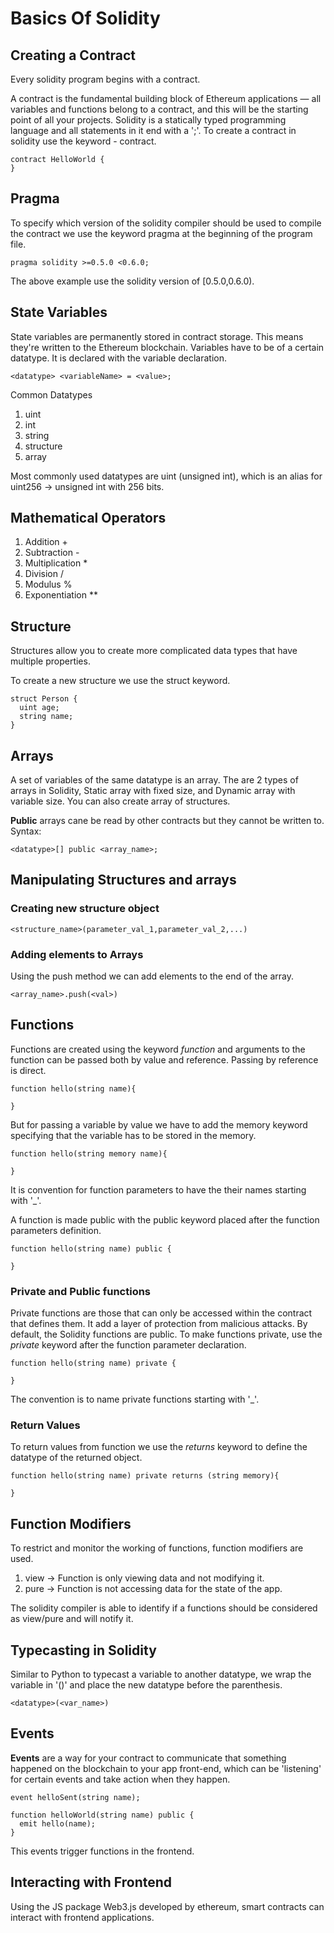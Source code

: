 # Basics Of Solidity

## Creating a Contract

Every solidity program begins with a contract.


A contract is the fundamental building block of Ethereum applications — all variables and functions belong to a contract, and this will be the starting point of all your projects. Solidity is a statically typed programming language and all statements in it end with a ';'. To create a contract in solidity use the keyword - contract.

```
contract HelloWorld {
}
```

## Pragma
To specify which version of the solidity compiler should be used to compile the contract we use the keyword pragma at the beginning of the program file.

```
pragma solidity >=0.5.0 <0.6.0;
```
The above example use the solidity version of [0.5.0,0.6.0).

## State Variables

State variables are permanently stored in contract storage. This means they're written to the Ethereum blockchain. Variables have to be of a certain datatype. It is declared with the variable declaration.

```
<datatype> <variableName> = <value>;
```

Common Datatypes
1. uint
2. int 
3. string
4. structure
5. array


Most commonly used datatypes are uint (unsigned int), which is an alias for uint256 -> unsigned int with 256 bits.


## Mathematical Operators

1. Addition +
2. Subtraction -
3. Multiplication *
4. Division /
5. Modulus %
6. Exponentiation **


## Structure

Structures allow you to create more complicated data types that have multiple properties.

To create a new structure we use the struct keyword. 

```
struct Person {
  uint age;
  string name;
}
```

## Arrays

A set of variables of the same datatype is an array. The are 2 types of arrays in Solidity, Static array with fixed size, and Dynamic array with variable size.
You can also create array of structures.

**Public** arrays cane be read by other contracts but they cannot be written to. 
Syntax:
```
<datatype>[] public <array_name>;
```

## Manipulating Structures and arrays

### Creating new structure object
```
<structure_name>(parameter_val_1,parameter_val_2,...)
```

### Adding elements to Arrays
Using the push method we can add elements to the end of the array.
```
<array_name>.push(<val>)
```
## Functions

Functions are created using the keyword _function_ and arguments to the function can be passed both by value and reference. Passing by reference is direct.
```
function hello(string name){

}
```

But for passing a variable by value we have to add the memory keyword specifying that the variable has to be stored in the memory.
```
function hello(string memory name){

}
```

It is convention for function parameters to have the their names starting with '_'.

A function is made public with the public keyword placed after the function parameters definition.
```
function hello(string name) public {

}
```


### Private and Public functions

Private functions are those that can only be accessed within the contract that defines them. It add a layer of protection from malicious attacks.
By default, the Solidity functions are public. To make functions private, use the _private_ keyword after the function parameter declaration.
```
function hello(string name) private {

}
```

The convention is to name private functions starting with '_'.

### Return Values

To return values from function we use the _returns_ keyword to define the datatype of the returned object.
```
function hello(string name) private returns (string memory){

}
```

## Function Modifiers
To restrict and monitor the working of functions, function modifiers are used.

1. view -> Function is only viewing data and not modifying it.
2. pure -> Function is not accessing data for the state of the app.

The solidity compiler is able to identify if a functions should be considered as view/pure and will notify it.


## Typecasting in Solidity

Similar to Python to typecast a variable to another datatype, we wrap the variable in '()' and place the new datatype before the parenthesis.

```
<datatype>(<var_name>)
```

## Events

**Events** are a way for your contract to communicate that something happened on the blockchain to your app front-end, which can be 'listening' for certain events and take action when they happen.

```
event helloSent(string name);

function helloWorld(string name) public {
  emit hello(name);
}
```

This events trigger functions in the frontend.


## Interacting with Frontend

Using the JS package Web3.js developed by ethereum, smart contracts can interact with frontend applications.
